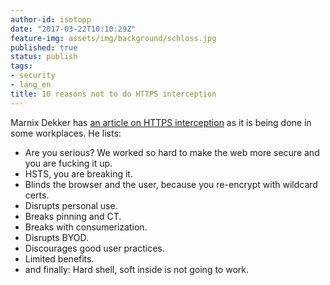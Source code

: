 ```yaml
---
author-id: isotopp
date: "2017-03-22T10:10:29Z"
feature-img: assets/img/background/schloss.jpg
published: true
status: publish
tags:
- security
- lang_en
title: 10 reasons not to do HTTPS interception
---
```

Marnix Dekker has [an article on HTTPS
interception](https://www.linkedin.com/pulse/9-reasons-intercept-https-marnix-dekker)
as it is being done in some workplaces. He lists:

- Are you serious? We worked so hard to make the web more secure and you are fucking it up.
- HSTS, you are breaking it.
- Blinds the browser and the user, because you re-encrypt with wildcard certs.
- Disrupts personal use.
- Breaks pinning and CT.
- Breaks with consumerization.
- Disrupts BYOD.
- Discourages good user practices.
- Limited benefits.
- and finally: Hard shell, soft inside is not going to work.
  
